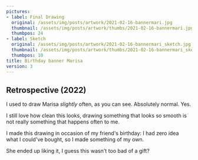 ```yaml
---
pictures:
- label: Final Drawing
  original: /assets/img/posts/artwork/2021-02-16-bannermari.jpg
  thumbnail: /assets/img/posts/artwork/thumbs/2021-02-16-bannermari.jpg
  thumbpos: 24
- label: Sketch
  original: /assets/img/posts/artwork/2021-02-16-bannermari_sketch.jpg
  thumbnail: /assets/img/posts/artwork/thumbs/2021-02-16-bannermari_sketch.jpg
  thumbpos: 10
title: Birthday banner Marisa
version: 3
---
```

## Retrospective (2022)
I used to draw Marisa *slightly* often, as you can see. Absolutely normal. Yes.

I still love how clean this looks, drawing something that looks so smooth is not really something that happens often to me.

I made this drawing in occasion of my friend's birthday: I had zero idea what I could've bought, so I made something of my own.

She ended up liking it, I guess this wasn't too bad of a gift?

